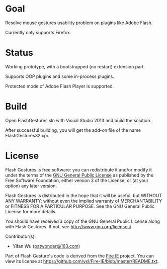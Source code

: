 Goal
=============================
Resolve mouse gestures usability problem on plugins like Adobe Flash.

Currently only supports Firefox.

Status
=============================
Working prototype, with a bootstrapped (no restart) extension part.

Supports OOP plugins and some in-process plugins.

Protected mode of Adobe Flash Player is supported.

Build
=============================
Open FlashGestures.sln with Visual Studio 2013 and build the solution.

After successful building, you will get the add-on file of the name FlashGestures32.xpi.

License
=============================
Flash Gestures is free software: you can redistribute it and/or modify it under the terms of the
[GNU General Public License](https://www.gnu.org/licenses/gpl.html) as published by the Free
Software Foundation, either version 3 of the License, or (at your option) any later version.

Flash Gestures is distributed in the hope that it will be useful, but WITHOUT ANY WARRANTY; without
even the implied warranty of MERCHANTABILITY or FITNESS FOR A PARTICULAR PURPOSE.  See the GNU
General Public License for more details.

You should have received a copy of the GNU General Public License along with Flash Gestures.  If
not, see http://www.gnu.org/licenses/.

Contributor(s):
* Yifan Wu (patwonder@163.com)

Part of Flash Gesture's code is derived from the [Fire IE](https://github.com/yxl/Fire-IE) project.
You can view its license at https://github.com/yxl/Fire-IE/blob/master/README.txt.
